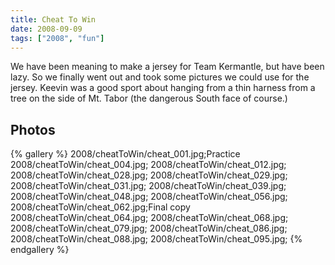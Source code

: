 ```yaml
---
title: Cheat To Win
date: 2008-09-09
tags: ["2008", "fun"]
---
```

We have been meaning to make a jersey for Team Kermantle, but have been lazy.  So we finally went out and took some pictures we could use for the jersey.  Keevin was a good sport about hanging from a thin harness from a tree on the side of Mt. Tabor (the dangerous South face of course.)

## Photos 

{% gallery %} 
2008/cheatToWin/cheat_001.jpg;Practice
2008/cheatToWin/cheat_004.jpg;
2008/cheatToWin/cheat_012.jpg;
2008/cheatToWin/cheat_028.jpg;
2008/cheatToWin/cheat_029.jpg;
2008/cheatToWin/cheat_031.jpg;
2008/cheatToWin/cheat_039.jpg;
2008/cheatToWin/cheat_048.jpg;
2008/cheatToWin/cheat_056.jpg;
2008/cheatToWin/cheat_062.jpg;Final copy
2008/cheatToWin/cheat_064.jpg;
2008/cheatToWin/cheat_068.jpg;
2008/cheatToWin/cheat_079.jpg;
2008/cheatToWin/cheat_086.jpg;
2008/cheatToWin/cheat_088.jpg;
2008/cheatToWin/cheat_095.jpg;
{% endgallery %}
